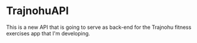 # TrajnohuAPI
 This is a new API that is going to serve as back-end for the Trajnohu fitness exercises app that I'm developing.
